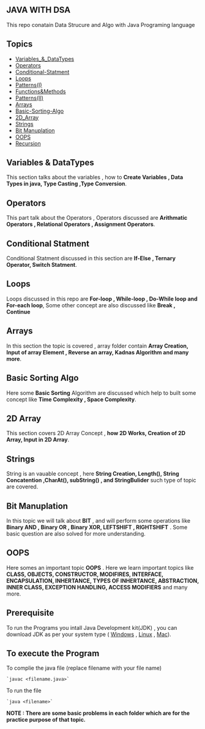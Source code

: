 ## JAVA WITH  DSA

This repo conatain Data Strucure and Algo with Java Programing language

## Topics 
- [Variables_&_DataTypes](https://github.com/Harshyadav02/Java-DSA/tree/main/01_Variables_%26_DataTypes) 
- [Operators](https://github.com/Harshyadav02/Java-DSA/tree/main/02_Operators)
- [Conditional-Statment](https://github.com/Harshyadav02/Java-DSA/tree/main/03_Conditional-Statment)
- [Loops](https://github.com/Harshyadav02/Java-DSA/tree/main/04_Loops) 
- [Patterns(I)](https://github.com/Harshyadav02/Java-DSA/tree/main/05_Patterns(I))
- [Functions&Methods](https://github.com/Harshyadav02/Java-DSA/tree/main/06_Functions%26Methods)
- [Patterns(II)](https://github.com/Harshyadav02/Java-DSA/tree/main/07_Patterns(II))
- [Arrays](https://github.com/Harshyadav02/Java-DSA/tree/main/08_Arrays)
- [Basic-Sorting-Algo](https://github.com/Harshyadav02/Java-DSA/tree/main/09_Basic-Sorting-Algo)
- [2D_Array](https://github.com/Harshyadav02/Java-DSA/tree/main/10_2D_Array)
- [Strings](https://github.com/Harshyadav02/Java-DSA/tree/main/11_Strings)
- [Bit Manuplation](https://github.com/Harshyadav02/Java-DSA/tree/main/12_Bit_Manuplation)
- [OOPS](https://github.com/Harshyadav02/Java-DSA/tree/main/13_Oops)
- [Recursion](https://github.com/Harshyadav02/Java-DSA/tree/main/14_Recursion)
  
## Variables & DataTypes

This section talks about the variables , how to **Create Variables , Data Types in java, Type Casting ,Type Conversion**.

## Operators 
This part talk about the Operators , Operators discussed are **Arithmatic Operators , Relational Operators , Assignment Operators**.

## Conditional Statment 
Conditional Statment discussed in this section are **If-Else , Ternary Operator, Switch Statment**. 

## Loops 
Loops discussed in this repo are **For-loop , While-loop , Do-While loop and For-each loop**, Some other concept are also discussed like **Break , Continue** 

## Arrays 

In this section the topic is covered , array folder contain **Array Creation, Input of array Element , Reverse an array, Kadnas Algorithm and many more**.
## Basic Sorting Algo 
Here some **Basic Sorting** Algorithm are discussed which help to built some concept like **Time Complexity , Space Complexity**.

## 2D Array

This section covers 2D Array Concept , **how 2D Works, Creation of 2D Array, Input in 2D Array**.

## Strings 
String is an vauable concept , here **String Creation, Length(), String Concatention ,CharAt(), subString() , and StringBulider** such type of topic are covered.

## Bit Manuplation
In this topic we will talk about **BIT** , and will perform some operations like **Binary AND , Binary OR , Binary XOR, LEFTSHIFT , RIGHTSHIFT** . Some basic question are also solved for more understanding.

## OOPS
Here somes an important topic **OOPS** . Here we learn important topics like **CLASS, OBJECTS, CONSTRUCTOR, MODIFIRES, INTERFACE, ENCAPSULATION, INHERTANCE, TYPES OF INHERTANCE, ABSTRACTION, INNER CLASS, EXCEPTION HANDLING, ACCESS MODIFIERS** and many more. 
## Prerequisite 

To run the Programs you intall Java Development kit(JDK) , you can download JDK as per your system type ( [Windows](https://download.oracle.com/java/20/latest/jdk-20_windows-x64_bin.exe (sha256)) , [Linux](https://download.oracle.com/java/20/latest/jdk-20_linux-x64_bin.deb (sha256)) , [Mac](https://download.oracle.com/java/20/latest/jdk-20_macos-aarch64_bin.dmg (sha256))).

## To execute the Program 

 To complie the java file (replace filename with your file name)   
 
    `javac <filename.java>`  

 To run the file 
 
    `java <filename>` 

**NOTE : There are some basic problems in each folder which are for the practice purpose of that topic.**
